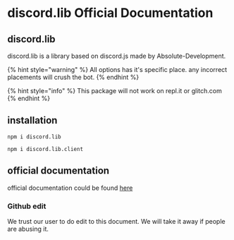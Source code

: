 # discord.lib Official Documentation

## discord.lib

discord.lib is a library based on discord.js made by Absolute-Development.

{% hint style="warning" %}
All options has it's specific place. any incorrect placements will crush the bot.
{% endhint %}

{% hint style="info" %}
This package will not work on repl.it or glitch.com
{% endhint %}

## installation

`npm i discord.lib`

`npm i discord.lib.client`

## official documentation

official documentation could be found [here](https://absolute-develop.gitbook.io/discord-lib)

### Github edit

We trust our user to do edit to this document. We will take it away if people are abusing it.

